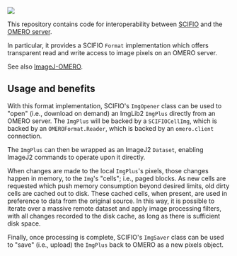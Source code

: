 [![](http://jenkins.imagej.net/job/SCIFIO-OMERO/lastBuild/badge/icon)](http://jenkins.imagej.net/job/SCIFIO-OMERO/)

This repository contains code for interoperability between
[SCIFIO](http://scif.io/) and the
[OMERO server](https://www.openmicroscopy.org/site/support/omero4/).

In particular, it provides a SCIFIO `Format` implementation which offers
transparent read and write access to image pixels on an OMERO server.

See also [ImageJ-OMERO](https://github.com/imagej/imagej-omero).

## Usage and benefits

With this format implementation, SCIFIO's `ImgOpener` class can be used to
"open" (i.e., download on demand) an ImgLib2 `ImgPlus` directly from an OMERO
server. The `ImgPlus` will be backed by a `SCIFIOCellImg`, which is backed by
an `OMEROFormat.Reader`, which is backed by an `omero.client` connection.

The `ImgPlus` can then be wrapped as an ImageJ2 `Dataset`, enabling ImageJ2
commands to operate upon it directly.

When changes are made to the local `ImgPlus`'s pixels, those changes happen in
memory, to the `Img`'s "cells"; i.e., paged blocks. As new cells are requested
which push memory consumption beyond desired limits, old dirty cells are cached
out to disk. These cached cells, when present, are used in preference to data
from the original source. In this way, it is possible to iterate over a massive
remote dataset and apply image processing filters, with all changes recorded to
the disk cache, as long as there is sufficient disk space.

Finally, once processing is complete, SCIFIO's `ImgSaver` class can be used to
"save" (i.e., upload) the `ImgPlus` back to OMERO as a new pixels object.
